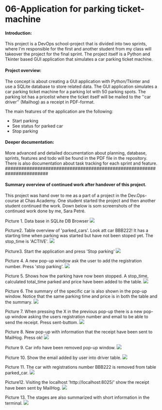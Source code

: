 # 06-Application for parking ticket-machine

#### Introduction:
This project is a DevOps school-project that is divided into two sprints, where I'm responsible for the first and another student from my class will takeover the project for the final sprint. The project itself is a Python and Tkinter based GUI application that simulates a car parking ticket machine. 

#### Project overview:
The concept is about creating a GUI application with Python/Tkinter and use a SQLite database to store related data. The GUI application simulates a car parking ticket machine for a parking lot with 50 parking spots. The parking lot has a pricelist where the ticket itself will be mailed to the ''car driver'' (Mailhog) as a receipt in PDF-format.

The main features of the application are the following:
* Start parking
* See status for parked car
* Stop parking

#### Deeper documentation:
More advanced and detailed documentation about planning, database, sprints, features and todo will be found in the PDF file in the repository. There is also documentation about task tracking for each sprint and feature.
########################################################################
#### Summary overview of continued work after handover of this project.
This project was hand over to me as a part of a project in the Dev.Ops- course at Chas Academy. One student started the project and then another student continued the work. Down below is som screenshots of the continued work done by me, Sara Petré.

Picture 1. Data base in SQLite DB Browser
![](https://i.imgur.com/Po1rYf5.png)

Picture2. Table overview of 'parked_cars'. Look att car BBB222! It has a starting time when parking was started but have not been stoped yet. The stop_time is 'ACTIVE'.
![](https://i.imgur.com/DoXUXjn.png)

Picture3. Start the application and press 'Stop parking'
![](https://i.imgur.com/l29gJpt.png)

Picture 4. A new pop-up window ask the user to add the registration number. Press 'stop parking'.
![](https://i.imgur.com/8OTjMPT.png)

Picture 5. Shows how the parking have now been stopped. A stop_time, calculated total_time parked and price have been added to the table.
![](https://i.imgur.com/7zTvLiP.png)

Picture 6. The summary of the specific car is also shown in the pop-up window. Notice that the same parking time and price is in both the table and the summary.
![](https://i.imgur.com/Y4AnNcC.png)

Picture 7. When pressing the X in the previous pop-up there is a new pop-up window asking the users registration number and email to be able to send the receipt. Press sent-buttom.
![](https://i.imgur.com/nfmIklx.png)

Picture 8. New pop-up with information that the receipt have been sent to MailHog. Press ok!
![](https://i.imgur.com/HrIFMUU.png)

Picture 9. Car info have been removed pop-up window.
![](https://i.imgur.com/j6GM3hI.png)

Picture 10. Show the email added by user into driver table.
![](https://i.imgur.com/tcWUDwj.png)

Picture 11. The car with registrations number BBB222 is removed from table parked_car.
![](https://i.imgur.com/zBewl3o.png)

Picture12. Visiting the localhost 'http://localhost:8025/' show the receipt have been sent by MailHog.
![](https://i.imgur.com/T4bbBHD.png)

Picture 13. The stages are also summarized with short information in the terminal.
![](https://i.imgur.com/gi0xIFT.png)
